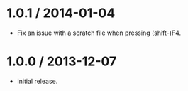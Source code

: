 1.0.1 / 2014-01-04
==================

* Fix an issue with a scratch file when pressing (shift-)F4.

1.0.0 / 2013-12-07
==================

* Initial release.
